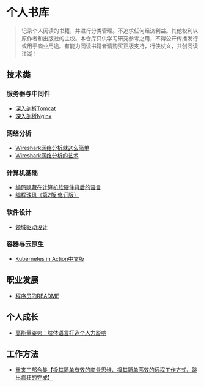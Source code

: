 # 个人书库

> 记录个人阅读的书籍，并进行分类管理。不追求任何经济利益。其他权利以原作者和出版社的主权。本仓库只供学习研究参考之用，不得公开传播发行或用于商业用途。有能力阅读书籍者请购买正版支持，行侠仗义，共创阅读江湖！

## 技术类

### 服务器与中间件
- [深入剖析Tomcat](https://github.com/binarycoder777/perosonal-book/blob/main/book/%E6%B7%B1%E5%85%A5%E5%89%96%E6%9E%90Tomcat%20(Budi%20Kurniawan%20%20Paul%20Deck%20%E8%AF%91%E8%80%85%20%E6%9B%B9%E6%97%AD%E4%B8%9C)%20.pdf)
- [深入剖析Nginx](https://github.com/binarycoder777/perosonal-book/blob/main/book/%E6%B7%B1%E5%85%A5%E5%89%96%E6%9E%90Nginx(%E6%9C%AC%E4%B9%A6%E4%B8%8D%E6%8F%90%E4%BE%9B%E5%85%89%E7%9B%98%E4%B8%8B%E8%BD%BD%E9%93%BE%E6%8E%A5)%20(%E9%AB%98%E7%BE%A4%E5%87%AF)%20(Z-Library).pdf)

### 网络分析
- [Wireshark网络分析就这么简单](https://github.com/binarycoder777/perosonal-book/blob/main/book/Wireshark%E7%BD%91%E7%BB%9C%E5%88%86%E6%9E%90%E5%B0%B1%E8%BF%99%E4%B9%88%E7%AE%80%E5%8D%95%20(%E6%9E%97%E6%B2%9B%E6%BB%A1)%20.pdf)
- [Wireshark网络分析的艺术](https://github.com/binarycoder777/perosonal-book/blob/main/book/Wireshark%E7%BD%91%E7%BB%9C%E5%88%86%E6%9E%90%E7%9A%84%E8%89%BA%E6%9C%AF%EF%BC%88%E5%BC%82%E6%AD%A5%E5%9B%BE%E4%B9%A6%EF%BC%89%20(%E4%BF%A1%E6%81%AF%E5%AE%89%E5%85%A8%E6%8A%80%E6%9C%AF%E4%B8%9B%E4%B9%A6)%20(%E6%9E%97%E6%B2%9B%E6%BB%A1%20%5B%E6%9E%97%E6%B2%9B%E6%BB%A1%5D)%20.epub)

### 计算机基础
- [编码隐藏在计算机软硬件背后的语言](https://github.com/binarycoder777/perosonal-book/blob/main/book/%E7%BC%96%E7%A0%81%20%E9%9A%90%E5%8C%BF%E5%9C%A8%E8%AE%A1%E7%AE%97%E6%9C%BA%E8%BD%AF%E7%A1%AC%E4%BB%B6%E8%83%8C%E5%90%8E%E7%9A%84%E8%AF%AD%E8%A8%80%20(%5B%E7%BE%8E%5D%20Charles%20Petzold)%20.pdf)
- [编程珠玑（第2版·修订版）](https://github.com/binarycoder777/perosonal-book/blob/main/book/%E7%BC%96%E7%A8%8B%E7%8F%A0%E7%8E%91%EF%BC%88%E7%AC%AC2%E7%89%88%C2%B7%E4%BF%AE%E8%AE%A2%E7%89%88%EF%BC%89%20(%5B%E7%BE%8E%5D%E4%B9%94%E6%81%A9%C2%B7%E6%9C%AC%E7%89%B9%E5%88%A9%EF%BC%88Jon%20Bentley%EF%BC%89%20%E8%91%97)%20(Z-Library).pdf)

### 软件设计
- [领域驱动设计](https://github.com/binarycoder777/perosonal-book/blob/main/book/%E9%A2%86%E5%9F%9F%E9%A9%B1%E5%8A%A8%E8%AE%BE%E8%AE%A1%20(it-ebooks)%20(Z-Library).epub)

### 容器与云原生
- [Kubernetes in Action中文版](https://github.com/binarycoder777/perosonal-book/blob/main/book/Kubernetes%20in%20Action%E4%B8%AD%E6%96%87%E7%89%88%EF%BC%88%E5%8D%9A%E6%96%87%E8%A7%86%E7%82%B9%E5%9B%BE%E4%B9%A6%EF%BC%89%20(%E4%B8%83%E7%89%9B%E5%AE%B9%E5%99%A8%E4%BA%91%E5%9B%A2%E9%98%9F)%20(Z-Library).pdf.zip)

## 职业发展
- [程序员的README](https://github.com/binarycoder777/perosonal-book/blob/main/book/%E7%A8%8B%E5%BA%8F%E5%91%98%E7%9A%84README%20(%E5%85%8B%E9%87%8C%E6%96%AF%C2%B7%E9%87%8C%E7%A7%91%E7%B1%B3%E5%B0%BC%20%E5%BE%B7%E7%B1%B3%E7%89%B9%E9%87%8C%C2%B7%E9%87%8C)%20.pdf)

## 个人成长
- [高能量姿势：肢体语言打造个人力影响](https://github.com/binarycoder777/perosonal-book/blob/main/book/%E9%AB%98%E8%83%BD%E9%87%8F%E5%A7%BF%E5%8A%BF%EF%BC%9A%E8%82%A2%E4%BD%93%E8%AF%AD%E8%A8%80%E6%89%93%E9%80%A0%E4%B8%AA%E4%BA%BA%E5%BD%B1%E5%93%8D%E5%8A%9B%20(%E5%9F%83%E7%B1%B3%C2%B7%E5%8D%A1%E8%BF%AA%20(Amy%20Cuddy))%20.epub)

## 工作方法
- [重来三部合集【极其简单有效的商业思维、极其简单高效的远程工作方式、跳出疯狂的完成】](https://github.com/binarycoder777/perosonal-book/blob/main/book/%E9%87%8D%E6%9D%A5%E4%B8%89%E9%83%A8%E5%90%88%E9%9B%86%E3%80%90%E6%9B%B4%E4%B8%BA%E7%AE%80%E5%8D%95%E6%9C%89%E6%95%88%E7%9A%84%E5%95%86%E4%B8%9A%E6%80%9D%E7%BB%B4%E3%80%81%E6%9B%B4%E4%B8%BA%E7%AE%80%E5%8D%95%E9%AB%98%E6%95%88%E7%9A%84%E8%BF%9C%E7%A8%8B%E5%B7%A5%E4%BD%9C%E6%96%B9%E5%BC%8F%E3%80%81%E8%B7%B3%E5%87%BA%E7%96%AF%E7%8B%82%E7%9A%84%E5%BF%99%E7%A2%8C%E3%80%91%20(%E8%B4%BE%E6%A3%AE%C2%B7%E5%BC%97%E9%87%8C%E5%BE%B7%20%20%E6%88%B4%E7%BB%B4%C2%B7%E6%B5%B7%E6%B6%85%E8%BF%88%E5%B0%94%C2%B7%E6%B1%89%E6%A3%AE)%20(Z-Library).epub)
